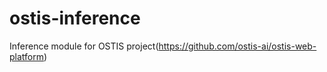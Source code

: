 # ostis-inference
Inference module for  OSTIS project(https://github.com/ostis-ai/ostis-web-platform)
